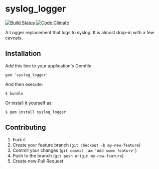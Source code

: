 # syslog_logger

[![Build Status](https://api.travis-ci.org/Identified/syslog_logger.png?branch=master)](https://travis-ci.org/Identified/syslog_logger)
[![Code Climate](https://codeclimate.com/github/Identified/syslog_logger.png)](https://codeclimate.com/github/Identified/syslog_logger)

A Logger replacement that logs to syslog.  It is almost drop-in with a few caveats.

## Installation

Add this line to your application's Gemfile:

    gem 'syslog_logger'

And then execute:

    $ bundle

Or install it yourself as:

    $ gem install syslog_logger

## Contributing

1. Fork it
2. Create your feature branch (`git checkout -b my-new-feature`)
3. Commit your changes (`git commit -am 'Add some feature'`)
4. Push to the branch (`git push origin my-new-feature`)
5. Create new Pull Request
